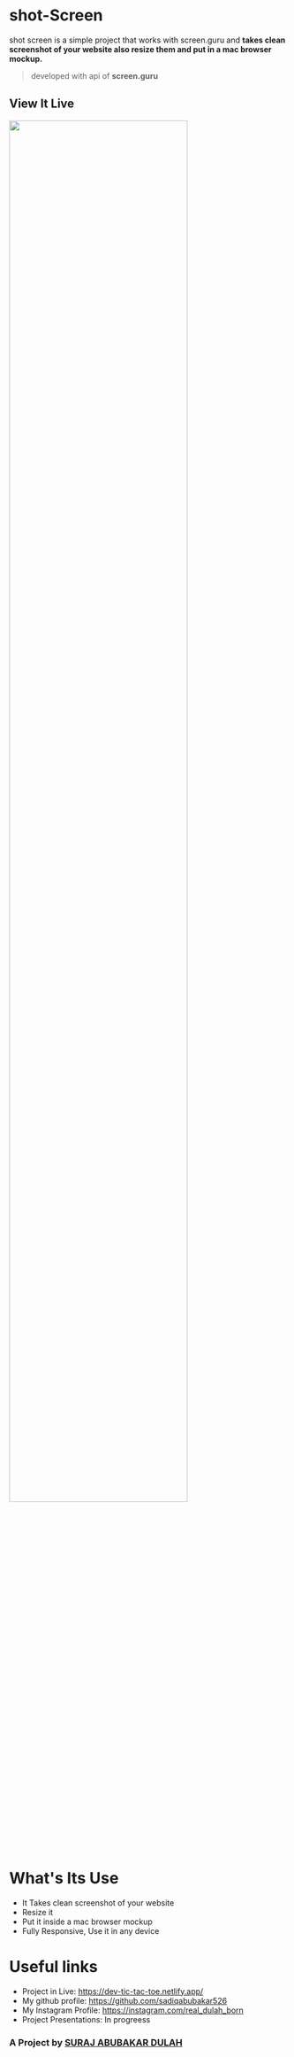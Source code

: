 # shot-Screen
shot screen is a simple project that works with screen.guru and **takes clean screenshot of your website also resize them and put in a mac browser mockup.**
> developed with api of **screen.guru**


## View It Live


<img src="https://github.com/sadiqabubakar526/shot-screen/blob/master/img/screenshot.png?raw=true" width="80%">

# What's Its Use
+ It Takes clean screenshot of your website
+ Resize it
+ Put it inside a mac browser mockup
+ Fully Responsive, Use it in any device

# Useful links
+ Project in Live: https://dev-tic-tac-toe.netlify.app/
+ My github profile: https://github.com/sadiqabubakar526
+ My Instagram Profile: https://instagram.com/real_dulah_born
+ Project Presentations: In progreess

### A Project by <a href="https://instagram.com/real_dulah_born">SURAJ ABUBAKAR DULAH</a>
